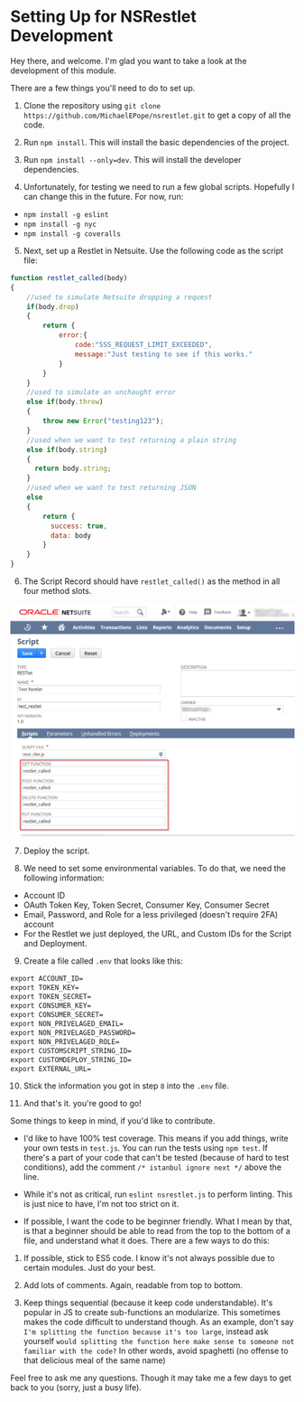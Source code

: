 # Setting Up for NSRestlet Development

Hey there, and welcome.  I'm glad you want to take a look at the development of this module.

There are a few things you'll need to do to set up.

1.  Clone the repository using `git clone https://github.com/MichaelEPope/nsrestlet.git` to get a copy of all the code.

2.  Run `npm install`.  This will install the basic dependencies of the project.

3.  Run `npm install --only=dev`.  This will install the developer dependencies.

4.  Unfortunately, for testing we need to run a few global scripts.
Hopefully I can change this in the future.  For now, run:

* `npm install -g eslint`
* `npm install -g nyc`
* `npm install -g coveralls`

5.  Next, set up a Restlet in Netsuite.  Use the following code as the script file:

```javascript
function restlet_called(body)
{
    //used to simulate Netsuite dropping a request
    if(body.drop)
    {
        return {
            error:{
                code:"SSS_REQUEST_LIMIT_EXCEEDED",
                message:"Just testing to see if this works."
            }
        }
    }
    //used to simulate an unchaught error
    else if(body.throw)
    {
        throw new Error("testing123");
    }
    //used when we want to test returning a plain string
    else if(body.string)
    {
      return body.string;
    }
    //used when we want to test returning JSON
    else
    {
        return {
          success: true,
          data: body
        }
    }
}
```

6.  The Script Record should have `restlet_called()` as the method in all four method slots.

![alt text](./web/img/restlet_functions.png "Logo Title Text 1")

7.  Deploy the script.

8.  We need to set some environmental variables.  To do that, we need the following information:

* Account ID
* OAuth Token Key, Token Secret, Consumer Key, Consumer Secret
* Email, Password, and Role for a less privileged (doesn't require 2FA) account
* For the Restlet we just deployed, the URL, and Custom IDs for the Script and Deployment.

9.  Create a file called `.env` that looks like this:

```text
export ACCOUNT_ID=
export TOKEN_KEY=
export TOKEN_SECRET=
export CONSUMER_KEY=
export CONSUMER_SECRET=
export NON_PRIVELAGED_EMAIL=
export NON_PRIVELAGED_PASSWORD=
export NON_PRIVELAGED_ROLE=
export CUSTOMSCRIPT_STRING_ID=
export CUSTOMDEPLOY_STRING_ID=
export EXTERNAL_URL=
```

10.  Stick the information you got in step `8` into the `.env` file.

11. And that's it.  you're good to go!

Some things to keep in mind, if you'd like to contribute.

* I'd like to have 100% test coverage.
This means if you add things, write your own tests in `test.js`.
You can run the tests using `npm test`.
If there's a part of your code that can't be tested (because of hard to test conditions),
add the comment `/* istanbul ignore next */` above the line.

* While it's not as critical, run `eslint nsrestlet.js` to perform linting.
This is just nice to have, I'm not too strict on it.

* If possible, I want the code to be beginner friendly.
What I mean by that, is that a beginner should be able to read from the top to the bottom of a file, and understand what it does.
There are a few ways to do this:

1.  If possible, stick to ES5 code.  I know it's not always possible due to certain modules.
Just do your best.

2.  Add lots of comments.  Again, readable from top to bottom.

3.  Keep things sequential (because it keep code understandable).  It's popular in JS to create sub-functions an modularize.
This sometimes makes the code difficult to understand though.  As an example, don't say
`I'm splitting the function because it's too large`, instead ask yourself
`would splitting the function here make sense to someone not familiar with the code?`
In other words, avoid spaghetti (no offense to that delicious meal of the same name)

Feel free to ask me any questions.  Though it may take me a few days to get back to you
(sorry, just a busy life).